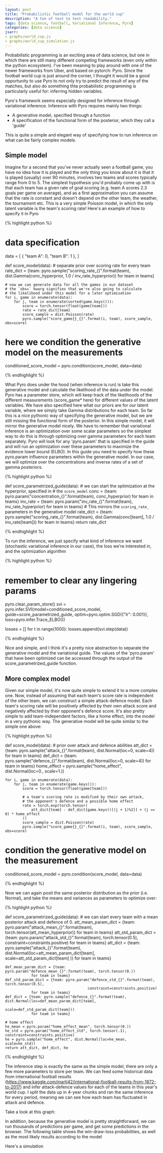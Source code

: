 ```yaml
---
layout: post
title: "Probabilistic football model for the world cup"
description: "A ton of text to test readability."
tags: [data science, football, Variational Inference, Pyro]
categories: [data science]
jsarr:
- graphs/world_cup.js
- graphs/world_cup_simulation.js
---
```


Probabilistic programming is an exciting area of data science, but one in which there are still many different competing frameworks (even only within the python ecosystem). I've been meaning to play around with one of the newer frameworks from Uber, and based on pytorch: Pyro.
Since the football world cup is just around the corner, I thought it would be a good opportunity to use Pyro to not only try to predict the result of any of the matches, but also do something thta probabilistic programming is particularly useful for: inferring hidden variables.

Pyro's framework seems especially designed for inference through variational inference. Inference with Pyro requires mainly two things:
- A generative model, specified through a function
- A specification of the functional form of the posterior, which they call a 'guide'

This is quite a simple and elegant way of specifying how to run inference on what can be fairly complex models. 

<!-- more -->

## Simple model

Imagine for a second that you've never actually seen a football game, you have no idea how it is played and the only thing you know about it is that it is played (usually) over 90 minutes, involves two teams and scores typically range from 0 to 5. The simplest hypothesis you'd probably come up with is that each team has a given rate of goal scoring (e.g. team A scores 2.3 goals per game on average), and as a first approximation you can assume that the rate is constant and doesn't depend on the other team, the weather, the tournament etc. This is a very simple Poisson model, in which the only latent variable is the team's scoring rate! Here's an example of how to specify it in Pyro

{% highlight python %}

# data specification
data = [
    {
    "team A": 0,
    "team B": 1
},
]

def score_model(data):
    # separate prior over scoring rate for every team
    rate_dict = {team: pyro.sample("scoring_rate_{}".format(team), 
                dist.Gamma(conc_hyperprior, 1.0 / inv_rate_hyperprior))
                for team in teams}

    # now we can generate data for all the games in our dataset
    # the `obs=` kwarg signifies that we're also going to calculate
    # the likelihood under this model for a later optimisation
    for i, game in enumerate(data):
        for j, team in enumerate(sorted(game.keys())):
            score = torch.tensor(float(game[team]))
            rate = rate_dict[team]
            score_sample = dist.Poisson(rate)
            pyro.sample("score_game{}_{}".format(i, team), score_sample, obs=score)

# here we condition the generative model on the measurements
conditioned_score_model = pyro.condition(score_model, data=data)

{% endhighlight %}

What Pyro does under the hood (when inference is run) is take this generative model and calculate the likelihood of the data under the model. 
Pyro has a parameter store, which will keep track of the likelihoods of the different measurements (score_game* here) for different values of the latent variables. We have also specified here what our priors are for our latent variable, where we simply take Gamma distributions for each team. So far this is a nice pythonic way of specifying the generative model, but we are still missing the functional form of the posterior. In this simple model, it will mirror the generative model nicely. We have to remember that variational inference is an optimization over some scalar parameters so the simplest way to do this is through optimizing over gamma parameters for each team separately. Pyro will look for any 'pyro.param' that is specified in the guide and will run an optimization over these parameters to maximize the evidence lower bound (ELBO). In this guide you need to specify how these pyro.param influence parameters within the generative model. In our case, we will optimize over the concentrations and inverse rates of a set of gamma posteriors. 

{% highlight python %}

def score_parametrized_guide(data):
    # we can start the optimization at the hyperprior, specified in
    # the `score_model`
    conc = {team: pyro.param("concentration_{}".format(team), 
                             conc_hyperprior)
           for team in teams}
    inv_rate = {team: pyro.param("inv_rate_{}".format(team), 
                                 inv_rate_hyperprior)
           for team in teams}
    # This mirrors the `scoring_rate_` parameters in the generative model
    rate_dict = {team: pyro.sample("scoring_rate_{}".format(team), dist.Gamma(conc[team], 1.0 / inv_rate[team]))
                 for team in teams}
    return rate_dict

{% endhighlight %}  

To run the inference, we just specify what kind of inference we want (stochastic variational inference in our case), the loss we're interested in, and the optimization algorithm

{% highlight python %}

# remember to clear any lingering params
pyro.clear_param_store()
svi = pyro.infer.SVI(model=conditioned_score_model,
                     guide=score_parametrized_guide,
                     optim=pyro.optim.SGD({"lr": 0.001}),
                     loss=pyro.infer.Trace_ELBO())

losses = []
for t in range(1000):
    losses.append(svi.step(data))

{% endhighlight %}

Nice and simple, and I think it's a pretty nice abstraction to separate the generative model and the variational guide. The values of the 'pyro.param' that have been optimized can be accessed through the output of the score_parametrized_guide function.

## More complex model

Given our simple model, it's now quite simple to extend it to a more complex one. Now, instead of assuming that each team's score rate is independent of the other team, we can construct a simple attack-defence model. Each team's scoring rate will be positively affected by their own attack score and negatively affected by their opponent's defence score. It's also pretty simple to add team-independent factors, like a home effect, into the model in a very pythonic way. The generative model will be quite similar to the simple one above:

{% highlight python %}

def score_model(data):
    # prior over attack and defence abilities
    att_dict = {team: pyro.sample("attack_{}".format(team),
                dist.Normal(loc=0, scale=4))
                for team in teams}
    def_dict = {team: pyro.sample("defence_{}".format(team),
                dist.Normal(loc=0, scale=4))
                for team in teams}
    home_effect = pyro.sample("home_effect", dist.Normal(loc=0.,
                              scale=1.))

    for i, game in enumerate(data):
        for j, team in enumerate(game.keys()):
            score = torch.tensor(float(game[team]))

            # a team's scoring rate is modified by their own attack,
            # the opponent's defence and a possible home effect
            rate = torch.exp(torch.tensor(
                att_dict[team] - def_dict[game.keys()[(j + 1)%2]] + (j == 0) * home_effect
            ))
            score_sample = dist.Poisson(rate)
            pyro.sample("score_game{}_{}".format(i, team), score_sample, obs=score)

# condition the generative model on the measurement
conditioned_score_model = pyro.condition(score_model, data=data)

{% endhighlight %}

Now we can again posit the same posterior distribution as the prior (i.e. Normal), and take the means and variances as parameters to optimize over:

{% highlight python %}

def score_parametrized_guide(data):
    # we can start every team with a mean posterior attack and defence of 0.
    att_mean_param_dict = {team: pyro.param("attack_mean_{}".format(team), torch.tensor(att_mean_hyperprior))
                           for team in teams}
    att_std_param_dict = {team: pyro.param("attack_std_{}".format(team), torch.tensor(0.5), 
                                           constraint=constraints.positive)
                            for team in teams}
    att_dict = {team: pyro.sample("attack_{}".format(team), dist.Normal(loc=att_mean_param_dict[team], 
                                                                        scale=att_std_param_dict[team]
                                                                        ))
                for team in teams}

    def_mean_param_dict = {team: pyro.param("defence_mean_{}".format(team), torch.tensor(0.))
                for team in teams}
    def_std_param_dict = {team: pyro.param("defence_std_{}".format(team), torch.tensor(0.5),
                                          constraint=constraints.positive)
                for team in teams}
    def_dict = {team: pyro.sample("defence_{}".format(team), dist.Normal(loc=def_mean_param_dict[team], 
                                                                        scale=def_std_param_dict[team]))
                for team in teams}
    
    # home effect
    he_mean = pyro.param("home_effect_mean", torch.tensor(0.))
    he_std = pyro.param("home_effect_std", torch.tensor(.1), constraint=constraints.positive)
    he = pyro.sample("home_effect", dist.Normal(loc=he_mean, scale=he_std))
    return att_dict, def_dict, he

{% endhighlight %}

The inference step is exactly the same as the simple model, there are only a few more parameters to store per team. 
We can feed some historical data from international football results (https://www.kaggle.com/martj42/international-football-results-from-1872-to-2017) and infer attack-defence values for each of the teams in this year's world cup. I split the data up in 4-year chunks and ran the same inference for every period, meaning we can see how each team has fluctuated in attack and defence. 

Take a look at this graph:

<div id= "footballGraph"></div>

In addition, because the generative model is pretty straightforward, we can run thousands of predictions per game, and get some predictions in the browser. The following table shows the win-draw-loss probabilities, as well as the most likely results according to the model

Here's a simulation

<div id="footballGameSim"></div>